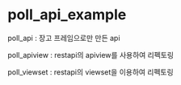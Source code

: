 # poll_api_example

poll_api : 장고 프레임으로만 만든 api

poll_apiview : restapi의 apiview를 사용하여 리펙토링

poll_viewset : restapi의 viewset을 이용하여 리펙토링
